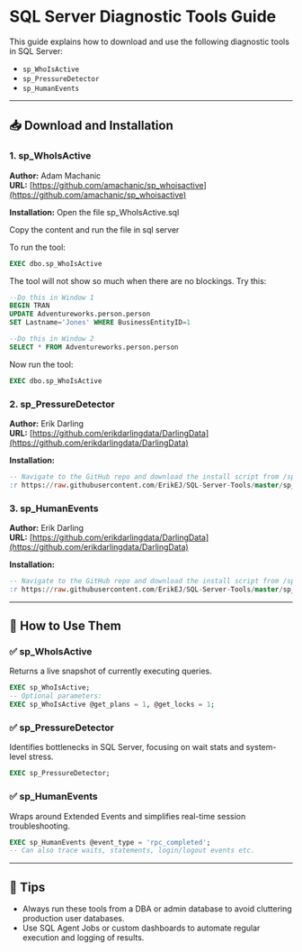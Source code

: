 
# SQL Server Diagnostic Tools Guide

This guide explains how to download and use the following diagnostic tools in SQL Server:

- `sp_WhoIsActive`
- `sp_PressureDetector`
- `sp_HumanEvents`

---

## 📥 Download and Installation

### 1. sp_WhoIsActive
**Author:** Adam Machanic  
**URL:** [https://github.com/amachanic/sp_whoisactive](https://github.com/amachanic/sp_whoisactive)

**Installation:**
Open the file sp_WhoIsActive.sql

Copy the content and run the file in sql server

To run the tool:

```sql
EXEC dbo.sp_WhoIsActive
```

The tool will not show so much when there are no blockings. Try this:

```sql
--Do this in Window 1
BEGIN TRAN
UPDATE Adventureworks.person.person
SET Lastname='Jones' WHERE BusinessEntityID=1
```

```sql
--Do this in Window 2
SELECT * FROM Adventureworks.person.person
```

Now run the tool:

```sql
EXEC dbo.sp_WhoIsActive
```

### 2. sp_PressureDetector
**Author:** Erik Darling  
**URL:** [https://github.com/erikdarlingdata/DarlingData](https://github.com/erikdarlingdata/DarlingData)

**Installation:**
```sql
-- Navigate to the GitHub repo and download the install script from /sp_PressureDetector/
:r https://raw.githubusercontent.com/ErikEJ/SQL-Server-Tools/master/sp_PressureDetector.sql
```

### 3. sp_HumanEvents
**Author:** Erik Darling  
**URL:** [https://github.com/erikdarlingdata/DarlingData](https://github.com/erikdarlingdata/DarlingData)

**Installation:**
```sql
-- Navigate to the GitHub repo and download the install script from /sp_HumanEvents/
:r https://raw.githubusercontent.com/ErikEJ/SQL-Server-Tools/master/sp_HumanEvents.sql
```

---

## 🧪 How to Use Them

### ✅ sp_WhoIsActive
Returns a live snapshot of currently executing queries.

```sql
EXEC sp_WhoIsActive;
-- Optional parameters:
EXEC sp_WhoIsActive @get_plans = 1, @get_locks = 1;
```

### ✅ sp_PressureDetector
Identifies bottlenecks in SQL Server, focusing on wait stats and system-level stress.

```sql
EXEC sp_PressureDetector;
```

### ✅ sp_HumanEvents
Wraps around Extended Events and simplifies real-time session troubleshooting.

```sql
EXEC sp_HumanEvents @event_type = 'rpc_completed';
-- Can also trace waits, statements, login/logout events etc.
```

---

## 🧠 Tips

- Always run these tools from a DBA or admin database to avoid cluttering production user databases.
- Use SQL Agent Jobs or custom dashboards to automate regular execution and logging of results.
